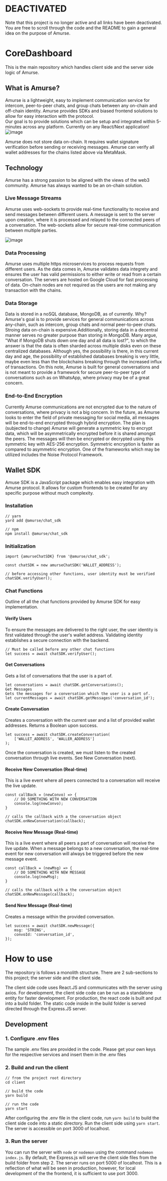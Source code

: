 # DEACTIVATED
Note that this project is no longer active and all links have been deactivated. You are free to scroll through the code and the README to gain a general idea on the purpose of Amurse.

# CoreDashboard
This is the main repository which handles client side and the server side logic of Amurse.

## What is Amurse?

Amurse is a lightweight, easy to implement communication service for intercom, peer-to-peer chats, and group chats between any on-chain and off-chain identity. Amurse provides SDKs and biased frontend solutions to allow for easy interaction with the protocol.  
Our goal is to provide solutions which can be setup and integrated within 5-minutes across any platform.  Currently on any React/Next application!
![image](https://github.com/Amurse/CoreDashboard/assets/52187061/c45bf3c4-21eb-4000-b709-2aee3a8fcb6c)

Amurse does not store data on-chain. It requires wallet signature verification before sending or receiving messages. Amurse can verify all wallet addresses for the chains listed above via MetaMask.

## Technology
Amurse has a strong passion to be aligned with the views of the web3 community. Amurse has always wanted to be an on-chain solution.


### Live Message Streams
Amurse uses web-sockets to provide real-time functionality to receive and send messages between different users. A message is sent to the server upon creation, where it is processed and relayed to the connected peers of a conversation. The web-sockets allow for secure real-time communication between multiple parties.

![image](https://github.com/Amurse/CoreDashboard/assets/52187061/01d164f8-9fc8-43f2-8675-71aff669fdaf)

### Data Processing
Amurse uses multiple https microservices to process requests from different users. As the data comes in, Amurse validates data integrety and ensures the user has valid permissions to either write or read from a certain conversation.
The servers are hosted on Google Cloud for fast processing of data. On-chain nodes are not required as the users are not making any transaction with the chains.

### Data Storage 
Data is stored in a noSQL database, MongoDB, as of currently. Why? Amurse's goal is to provide services for general communications across any-chain, such as intercom, group chats and normal peer-to-peer chats. Stroing data on-chain is expensive.Additionally, storing data in a decentral manner serves no greater purpose than storing in MongoDB. Many argue, "What if MongoDB shuts down one day and all data is lost?", to which the answer is that the data is often sharded across multiple disks even on these centralized databases. Although yes, the possibility is there, in this current day and age, the possibility of established databases breaking is very little, maybe even less than the blockchains breaking through the increased influx of transactions.
On this note, Amurse is built for general conversations and is not meant to provide a framework for secure peer-to-peer type of conversations such as on WhatsApp, where privacy may be of a great concern.

### End-to-End Encryption
Currently Amurse communications are not encrypted due to the nature of conversations, where privacy is not a big concern. In the future, as Amurse looks to enter the field of private messaging for social media, all messages will be end-to-end encrypted through hybrid encryption. 
The plan is (subjected to change) Amurse will generate a symmetric key to encrypt data, which will be asymmetrically encrypted before it is shared amongst the peers. The messages will then be encrypted or decrypted using this symmetric key with AES-256 encryption. Symmetric encryption is faster as compared to asymmetric encryption. One of the frameworks which may be utilized includes the Noise Protocol Framework.

## Wallet SDK
Amuse SDK is a JavaScript package which enables easy integration with Amurse protocol. It allows for custom frontends to be created for any specific purpose without much complexity. 

### Installation
```
// yarn
yard add @amurse/chat_sdk

// npm
npm install @amurse/chat_sdk

```

### Initialization
```
import {amurseChatSDK} from '@amurse/chat_sdk';

const chatSDK = new amurseChatSDK('WALLET_ADDRESS');

// before accessing other functions, user identity must be verified
chatSDK.verifyUser();
```

### Chat Functions
Outline of all the chat functions provided by Amurse SDK for easy implementation.

#### Verify Users
To ensure the messages are delivered to the right user, the user identity is first validated through the user's wallet address. Validating identity establishes a secure connection with the backend.
```
// Must be called before any other chat functions
let success = await chatSDK.verifyUser();
```

#### Get Conversations
Gets a list of conversations that the user is a part of.
```
let conversations = await chatSDK.getConversations();
Get Messages
Gets the messages for a conversation which the user is a part of.
let currentMessages = await chatSDK.getMessages('conversation_id');
```
#### Create Conversation
Creates a conversation with the current user and a list of provided wallet addresses. Returns a Boolean upon success.
```
let success = await chatSDK.createConversation(
    ['WALLET_ADDRESS', 'WALLER_ADDRESS']
);
```
Once the conversation is created, we must listen to the created conversation through live events. See New Conversation (next).

#### Receive New Conversation (Real-time)
This is a live event where all peers connected to a conversation will receive the live update.
```
const callBack = (newConvo) => {
    // DO SOMETHING WITH NEW CONVERSATION
    console.log(newConvo);   
}

// calls the callback with a the conversation object
chatSDK.onNewConversation(callback);
```

#### Receive New Message (Real-time)
This is a live event where all peers a part of conversation will receive the live update. When a message belongs to a new conversation, the real-time event for new conversation will always be triggered before the new message event.
```
const callBack = (newMsg) => {
    // DO SOMETHING WITH NEW MESSAGE
    console.log(newMsg);   
}

// calls the callback with a the conversation object
chatSDK.onNewMessage(callback);
```

#### Send New Message (Real-time)
Creates a message within the provided conversation.
```
let success = await chatSDK.newMessage({
    msg: 'STRING',
    convoId: 'conversation_id',
});
```

# How to use
The repository is follows a monolith structure. There are 2 sub-sections to this project; the server side and the client side.

The client side code uses React.JS and communicates with the server using axios. For development, the client side code can be run as a standalone entity for faster development. For production, the react code is built and put into a build folder. The static code inside in the build folder is served directed through the Express.JS server.

## Development

### 1. Configure .env files
The sample .env files are provided in the code. Please get your own keys for the respective services and insert them in the .env files

### 2. Build and run the client
```
// from the project root directory
cd client

// build the code
yarn build

// run the code
yarn start
```

After configuring the .env file in the client code, run `yarn build` to build the client side code into a static directory. Run the client side using `yarn start`. The server is accessible on port 3000 of localhost.

### 3. Run the server
You can run the server with `node` or `nodemon` using the command `nodemon index.js`. By default, the Express.js will serve the client side files from the build folder from step 2. The server runs on port 5000 of localhost. This is a reflection of what will be seen in productiion, however, for local development of the the frontend, it is sufficient to use port 3000.

